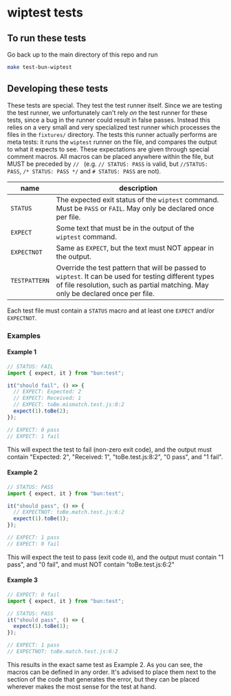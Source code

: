 # wiptest tests

## To run these tests

Go back up to the main directory of this repo and run

```bash
make test-bun-wiptest
```

## Developing these tests

These tests are special. They test the test runner itself. Since we are testing the test runner, we unfortunately can't rely _on_ the test runner for these tests, since a bug in the runner could result in false passes. Instead this relies on a very small and very specialized test runner which processes the files in the `fixtures/` directory. The tests this runner actually performs are meta tests: it runs the `wiptest` runner on the file, and compares the output to what it expects to see. These expectations are given through special comment macros. All macros can be placed anywhere within the file, but MUST be preceded by `// ` (e.g. `// STATUS: PASS` is valid, but `//STATUS: PASS`, `/* STATUS: PASS */` and `# STATUS: PASS` are not).

| name          | description                                                                                                                                                                              |
| ------------- | ---------------------------------------------------------------------------------------------------------------------------------------------------------------------------------------- |
| `STATUS`      | The expected exit status of the `wiptest` command. Must be `PASS` or `FAIL`. May only be declared once per file.                                                                         |
| `EXPECT`      | Some text that must be in the output of the `wiptest` command.                                                                                                                           |
| `EXPECTNOT`   | Same as `EXPECT`, but the text must NOT appear in the output.                                                                                                                            |
| `TESTPATTERN` | Override the test pattern that will be passed to `wiptest`. It can be used for testing different types of file resolution, such as partial matching. May only be declared once per file. |

Each test file must contain a `STATUS` macro and at least one `EXPECT` and/or `EXPECTNOT`.

### Examples

#### Example 1

```js
// STATUS: FAIL
import { expect, it } from "bun:test";

it("should fail", () => {
  // EXPECT: Expected: 2
  // EXPECT: Received: 1
  // EXPECT: toBe.mismatch.test.js:8:2
  expect(1).toBe(2);
});

// EXPECT: 0 pass
// EXPECT: 1 fail
```

This will expect the test to fail (non-zero exit code), and the output must contain "Expected: 2", "Received: 1", "toBe.test.js:8:2", "0 pass", and "1 fail".

#### Example 2

```js
// STATUS: PASS
import { expect, it } from "bun:test";

it("should pass", () => {
  // EXPECTNOT: toBe.match.test.js:6:2
  expect(1).toBe(1);
});

// EXPECT: 1 pass
// EXPECT: 0 fail
```

This will expect the test to pass (exit code `0`), and the output must contain "1 pass", and "0 fail", and must NOT contain "toBe.test.js:6:2"

#### Example 3

```js
// EXPECT: 0 fail
import { expect, it } from "bun:test";

// STATUS: PASS
it("should pass", () => {
  expect(1).toBe(1);
});

// EXPECT: 1 pass
// EXPECTNOT: toBe.match.test.js:6:2
```

This results in the exact same test as Example 2. As you can see, the macros can be defined in any order. It's advised to place them next to the section of the code that generates the error, but they can be placed wherever makes the most sense for the test at hand.
